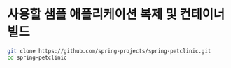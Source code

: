 # 사용할 샘플 애플리케이션 복제 및 컨테이너 빌드
```sh
git clone https://github.com/spring-projects/spring-petclinic.git
cd spring-petclinic
```